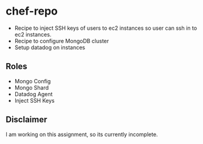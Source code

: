 # chef-repo

- Recipe to inject SSH keys of users to ec2 instances so user can ssh in to ec2 instances.
- Recipe to configure MongoDB cluster
- Setup datadog on instances

## Roles
- Mongo Config
- Mongo Shard
- Datadog Agent
- Inject SSH Keys

## Disclaimer

I am working on this assignment, so its currently incomplete.
